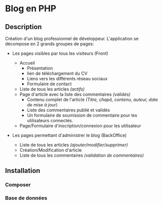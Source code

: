 # Blog en PHP

## Description
  Création d'un blog professionnel de développeur.
  L'application se décompose en 2 grands groupes de pages:
  * Les pages visibles par tous les visiteurs (Front)
    * Accueil
      * Présentation
      * lien de téléchargement du CV
      * Liens vers les différents réseau sociaux
      * Formulaire de contact
    * Liste de tous les articles _(actifs)_
    * Page d'article avec la liste des commentaires _(validés)_ 
      * Contenu complet de l'article _(Titre, chapô, contenu, auteur, date de mise à jour)_
      * Liste des commentaires publié et validés
      * Un formulaire de soumission de commentaire pour les utilisateurs connectés.
    * Page/Formulaire d'inscription/connexion pour les utilisateur
    
  * Les pages permettant d'administrer le blog (BackOffice)
    * Liste de tous les articles _(ajouter/modifier/supprimer)_
    * Création/Modification d'article
    * Liste de tous les commentaires _(validation de commentaires)_
    
## Installation
  ### Composer
  ### Base de données
 
  


